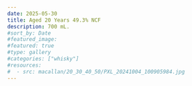 ```yaml
---
date: 2025-05-30
title: Aged 20 Years 49.3% NCF
description: 700 mL.
#sort_by: Date
#featured_image: 
#featured: true
#type: gallery
#categories: ["whisky"]
#resources:
#  - src: macallan/20_30_40_50/PXL_20241004_100905984.jpg
---
```

